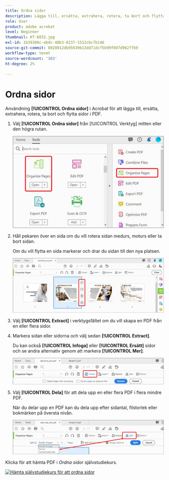 ```yaml
---
title: Ordna sidor
description: Lägga till, ersätta, extrahera, rotera, ta bort och flytta sidor i PDF
role: User
product: adobe acrobat
level: Beginner
thumbnail: KT-6832.jpg
exl-id: 1b39380c-ebdc-48b3-8237-1512cbc7b146
source-git-commit: 8028012db95639613dd71dcf5b99f697d962ffb9
workflow-type: tm+mt
source-wordcount: '163'
ht-degree: 2%

---
```


# Ordna sidor

Användning **[!UICONTROL Ordna sidor]** i Acrobat för att lägga till, ersätta, extrahera, rotera, ta bort och flytta sidor i PDF.

1. Välj **[!UICONTROL Ordna sidor]** från [!UICONTROL Verktyg] mitten eller den högra rutan.

   ![Ordna steg 1](../assets/Organize_1.png)

1. Håll pekaren över en sida om du vill rotera sidan medurs, moturs eller ta bort sidan.

   Om du vill flytta en sida markerar och drar du sidan till den nya platsen.

   ![Ordna steg 2](../assets/Organize_2.png)

1. Välj **[!UICONTROL Extract]** i verktygsfältet om du vill skapa en PDF från en eller flera sidor.

1. Markera sidan eller sidorna och välj sedan **[!UICONTROL Extract]**.

   Du kan också **[!UICONTROL Infoga]** eller **[!UICONTROL Ersätt]** sidor och se andra alternativ genom att markera **[!UICONTROL Mer]**.

   ![Ordna steg 4](../assets/Organize_3.png)

1. Välj **[!UICONTROL Dela]** för att dela upp en eller flera PDF i flera mindre PDF.

   När du delar upp en PDF kan du dela upp efter sidantal, filstorlek eller bokmärken på översta nivån.

   ![Skanningssteg 5](../assets/Organize_4.png)

Klicka för att hämta PDF i *Ordna sidor* självstudiekurs.

[![Hämta självstudiekurs för att ordna sidor](../assets/acrobat_PDF_96.png)](../assets/AcrobatDCOrganize.pdf)
